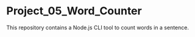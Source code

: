 # Project_05_Word_Counter
This repository contains a Node.js CLI tool to count words in a sentence.
